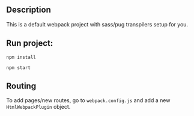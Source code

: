 ## Description

This is a default webpack project with sass/pug transpilers setup for you.

## Run project:

`npm install`

`npm start`

## Routing

To add pages/new routes, go to `webpack.config.js` and add a new `HtmlWebpackPlugin` object.